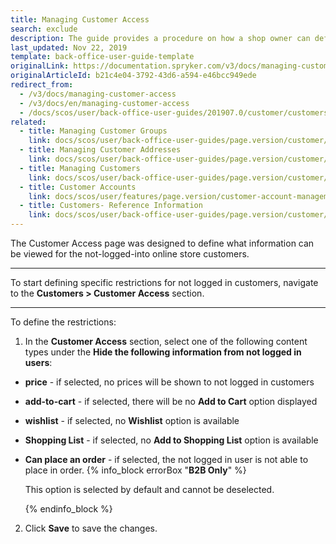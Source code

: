 ```yaml
---
title: Managing Customer Access
search: exclude
description: The guide provides a procedure on how a shop owner can define restrictions for actions for non-logged in users.
last_updated: Nov 22, 2019
template: back-office-user-guide-template
originalLink: https://documentation.spryker.com/v3/docs/managing-customer-access
originalArticleId: b21c4e04-3792-43d6-a594-e46bcc949ede
redirect_from:
  - /v3/docs/managing-customer-access
  - /v3/docs/en/managing-customer-access
  - /docs/scos/user/back-office-user-guides/201907.0/customer/customers-customer-access-customer-groups/managing-customer-access.html
related:
  - title: Managing Customer Groups
    link: docs/scos/user/back-office-user-guides/page.version/customer/customers-customer-access-customer-groups/managing-customer-groups.html
  - title: Managing Customer Addresses
    link: docs/scos/user/back-office-user-guides/page.version/customer/customers-customer-access-customer-groups/managing-customer-addresses.html
  - title: Managing Customers
    link: docs/scos/user/back-office-user-guides/page.version/customer/customers-customer-access-customer-groups/managing-customers.html
  - title: Customer Accounts
    link: docs/scos/user/features/page.version/customer-account-management-feature-overview/customer-account-management-feature-overview.html
  - title: Customers- Reference Information
    link: docs/scos/user/back-office-user-guides/page.version/customer/customers-customer-access-customer-groups/references/customers-reference-information.html
---
```


The Customer Access page was designed to define what information can be viewed for the not-logged-into online store customers.
***

To start defining specific restrictions for not logged in customers, navigate to the **Customers > Customer Access** section.
***

To define the restrictions:
1. In the **Customer Access** section, select one of the following content types under the **Hide the following information from not logged in users**:
  * **price** - if selected, no prices will be shown to not logged in customers
  * **add-to-cart** - if selected, there will be no **Add to Cart** option displayed
  * **wishlist** - if selected, no **Wishlist** option is available
  * **Shopping List** - if selected, no **Add to Shopping List** option is available
  * **Can place an order** - if selected, the not logged in user is not able to place in order.
    {% info_block errorBox "**B2B Only**" %}

    This option is selected by default and cannot be deselected.

    {% endinfo_block %}
2. Click **Save** to save the changes.
